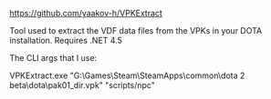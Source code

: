 https://github.com/yaakov-h/VPKExtract

Tool used to extract the VDF data files from the VPKs in your DOTA installation. Requires .NET 4.5

The CLI args that I use:

VPKExtract.exe "G:\Games\Steam\SteamApps\common\dota 2 beta\dota\pak01_dir.vpk" "scripts/npc"